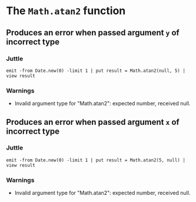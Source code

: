 # The `Math.atan2` function

## Produces an error when passed argument `y` of incorrect type

### Juttle

    emit -from Date.new(0) -limit 1 | put result = Math.atan2(null, 5) | view result

### Warnings

  * Invalid argument type for "Math.atan2": expected number, received null.

## Produces an error when passed argument `x` of incorrect type

### Juttle

    emit -from Date.new(0) -limit 1 | put result = Math.atan2(5, null) | view result

### Warnings

  * Invalid argument type for "Math.atan2": expected number, received null.
